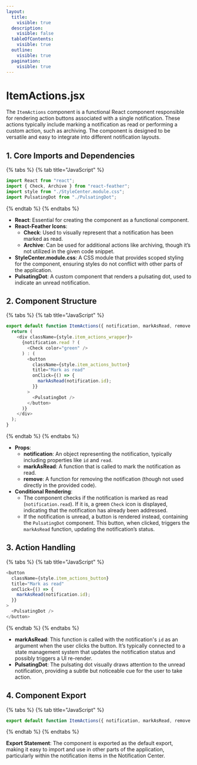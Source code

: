 ```yaml
---
layout:
  title:
    visible: true
  description:
    visible: false
  tableOfContents:
    visible: true
  outline:
    visible: true
  pagination:
    visible: true
---
```


# ItemActions.jsx

The `ItemActions` component is a functional React component responsible for rendering action buttons associated with a single notification. These actions typically include marking a notification as read or performing a custom action, such as archiving. The component is designed to be versatile and easy to integrate into different notification layouts.

## 1. **Core Imports and Dependencies**

{% tabs %}
{% tab title="JavaScript" %}
```javascript
import React from "react";
import { Check, Archive } from "react-feather";
import style from "./StyleCenter.module.css";
import PulsatingDot from "./PulsatingDot";
```
{% endtab %}
{% endtabs %}

* **React**: Essential for creating the component as a functional component.
* **React-Feather Icons**:
  * **Check**: Used to visually represent that a notification has been marked as read.
  * **Archive**: Can be used for additional actions like archiving, though it’s not utilized in the given code snippet.
* **StyleCenter.module.css**: A CSS module that provides scoped styling for the component, ensuring styles do not conflict with other parts of the application.
* **PulsatingDot**: A custom component that renders a pulsating dot, used to indicate an unread notification.

## 2. **Component Structure**

{% tabs %}
{% tab title="JavaScript" %}
```javascript
export default function ItemActions({ notification, markAsRead, remove }) {
  return (
    <div className={style.item_actions_wrapper}>
      {notification.read ? (
        <Check color="green" />
      ) : (
        <button
          className={style.item_actions_button}
          title="Mark as read"
          onClick={() => {
            markAsRead(notification.id);
          }}
        >
          <PulsatingDot />
        </button>
      )}
    </div>
  );
}
```
{% endtab %}
{% endtabs %}

* **Props**:
  * **notification**: An object representing the notification, typically including properties like `id` and `read`.
  * **markAsRead**: A function that is called to mark the notification as read.
  * **remove**: A function for removing the notification (though not used directly in the provided code).
* **Conditional Rendering**:
  * The component checks if the notification is marked as read (`notification.read`). If it is, a green `Check` icon is displayed, indicating that the notification has already been addressed.
  * If the notification is unread, a button is rendered instead, containing the `PulsatingDot` component. This button, when clicked, triggers the `markAsRead` function, updating the notification’s status.

## 3. **Action Handling**

{% tabs %}
{% tab title="JavaScript" %}
```javascript
<button
  className={style.item_actions_button}
  title="Mark as read"
  onClick={() => {
    markAsRead(notification.id);
  }}
>
  <PulsatingDot />
</button>
```
{% endtab %}
{% endtabs %}

* **markAsRead**: This function is called with the notification's `id` as an argument when the user clicks the button. It’s typically connected to a state management system that updates the notification status and possibly triggers a UI re-render.
* **PulsatingDot**: The pulsating dot visually draws attention to the unread notification, providing a subtle but noticeable cue for the user to take action.

## 4. **Component Export**

{% tabs %}
{% tab title="JavaScript" %}
```javascript
export default function ItemActions({ notification, markAsRead, remove });
```
{% endtab %}
{% endtabs %}

**Export Statement**: The component is exported as the default export, making it easy to import and use in other parts of the application, particularly within the notification items in the Notification Center.
